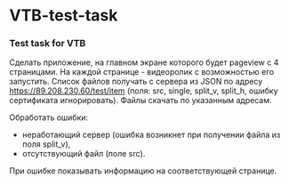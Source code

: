 # VTB-test-task
### Test task for VTB

Сделать приложение, на главном экране которого будет pageview с 4 страницами. 
На каждой странице - видеоролик с возможностью его запустить. 
Список файлов получать с сервера из JSON по адресу https://89.208.230.60/test/item (поля: src, single, split_v, split_h, ошибку сертификата игнорировать). 
Файлы скачать по указанным адресам.

Обработать ошибки:
*	неработающий сервер (ошибка возникнет при получении файла из поля split_v),
*	отсутствующий файл (поле src).

При ошибке показывать информацию на соответствующей странице.

